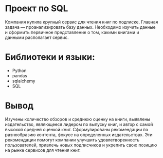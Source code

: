# Проект по SQL
Компания купила крупный сервис для чтения книг по подписке. Главная задача — проанализировать базу данных. Необходимо изучить данные и сформить первичное представление о том, какими книгами и данными располагает сервис.

# Библиотеки и языки:
- Python
- pandas
- sqlalchemy
- SQL

# Вывод
Изучены количество обзоров и среднюю оценку на книги, выявлены издательство, являющееся лидером по выпуску книг, и автор с самой высокой средней оценкой книг. Сформулированы рекомендации по разнообразию контента, фокусе на определенных издательствах. Эти рекомендации помогут компании улучшить удовлетворенность пользователей, привлечь новых подписчиков и укрепить свою позицию на рынке сервисов для чтения книг.
